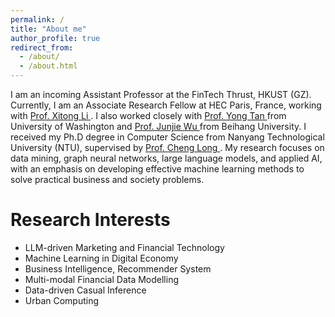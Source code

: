 ```yaml
---
permalink: /
title: "About me"
author_profile: true
redirect_from: 
  - /about/
  - /about.html
---
```


I am an incoming Assistant Professor at the FinTech Thrust, HKUST (GZ). Currently, I am an Associate Research Fellow at HEC Paris, France, working with <a href="https://www.hec.edu/en/faculty-research/faculty-directory/faculty-member/LI-Xitong"> Prof. Xitong Li </a>. I also worked closely with <a href="https://foster.uw.edu/faculty-research/directory/yong-tan/"> Prof. Yong Tan </a> from University of Washington and <a href="https://semen.buaa.edu.cn/Faculty/Information_Systems/WU_Junjie/Profile.htm"> Prof. Junjie Wu </a> from Beihang University. I received my Ph.D degree in Computer Science from Nanyang Technological University (NTU), supervised by <a href="https://personal.ntu.edu.sg/c.long/"> Prof. Cheng Long </a>. My research focuses on data mining, graph neural networks, large language models, and applied AI, with an emphasis on developing effective machine learning methods to solve practical business and society problems.

Research Interests
======
<ul>
  <li>LLM-driven Marketing and Financial Technology </li>
  <li>Machine Learning in Digital Economy</li>
  <li>Business Intelligence, Recommender System</li>
  <li>Multi-modal Financial Data Modelling</li>
  <li>Data-driven Casual Inference</li>
  <li>Urban Computing</li>
</ul>



<!--  
Publications (Selected)
======
<p> (<sup>#</sup> indicates that Liang is the co-first author, <sup>&dagger;</sup> indicates that Liang is the corresponding author) </p>

<ul>
  <li>Qiuyu Zhu, <b>Liang Zhang<sup>&dagger;</sup></b>, Qianxiong Xu, Kaijun Liu, Cheng Long, and Xiaoyang Wang. HHGT: Hierarchical Heterogeneous Graph Transformer for Heterogeneous Graph Representation Learning. In <i>Proceedings of International Conference on Web Search and Data Mining </i> <b>(WSDM 2025)</b>.</li>
  <li><b>Liang Zhang</b>, Guannan Liu, Xiaohui Liu, and Junjie Wu. Denoising Item Graph with Disentangled Learning for Recommendation. In <i>IEEE Transactions on Knowledge and Data Engineering </i> <b>(TKDE 2024)</b>.</li>
  <li><b>Liang Zhang</b>, and Cheng Long. Road Network Representation Learning: A Dual Graph based Approach. In <i>ACM Transactions on Knowledge Discovery from Data </i> <b>(TKDD 2023)</b>.</li>
  <li>Ran Li<sup>#</sup>, <b>Liang Zhang<sup>#</sup></b>, Guannan Liu and Junjie Wu. Next Basket Recommendation with Intent-aware Hypergraph Adversarial Network. In <i>Proceedings of International ACM SIGIR Conference on Research and Development in Information Retrieval </i> <b>(SIGIR 2023)</b>.</li>
  <li><b>Liang Zhang</b>, Cheng Long and Gao Cong. Region Embedding with Intra and Inter-View Contrastive Learning. In <i>IEEE Transactions on Knowledge and Data Engineering</i> <b>(TKDE 2022)</b>.</li>
  <li>Guannan Liu<sup>#</sup>, <b>Liang Zhang<sup>#</sup></b> and Junjie Wu. Beyond Similarity: Relation-based Collaborative Filtering. In <i> IEEE Transactions on Knowledge and Data Engineering </i> <b>(TKDE 2021)</b>.</li>
  <li>Guannan Liu, <b>Liang Zhang</b>, and Baojun Ma. Risk Prediction for Product Return in Electronic Commerce
Based on Random Walk. In <i>Journal of Management Science </i> <b>(JOMS 2018)</b>.</li>
</ul>

Papers Under Review
======
<ul>
  <li><b>Liang Zhang</b>, Guannan Liu, Junjie Wu, and Yong Tan. Money May Be No Object: Modeling Reference-dependent Choices with Graph Neural Networks. Under 1st-round <b>Major Revision</b> at <i>Management Science</i> <b>(MS)</b>.</li>
  <li>Qiuyu Zhu, <b>Liang Zhang<sup>&dagger;</sup></b>, Qianxiong Xu and Cheng Long. HierPromptLM: A Pure PLM-based Framework for Representation Learning on Heterogeneous Text-rich Networks. Under Review at <i>The Web Conference</i> <b>(WWW 2025)</b>.</li>
  <li><b>Liang Zhang</b>, Zhe Xu, Shijie Zhang, Yuan Li, Zheng Zhang and Xitong Li. SAID: Structure-Aware Pretraining for Few-Shot Query Intent Detection. Under Review at <i>The Web Conference</i> <b>(WWW 2025)</b>.</li>
  <li><b>Liang Zhang</b>, Sijie Ruan, Kaijun Liu and Cheng Long. DiffPOI: Cold Start Point-of-Interest Representation Learning with Conditional Diffusion Model. Under Review at <i>International Conference on Database Systems for Advanced Applications</i> <b>(DASFAA 2025)</b>.</li>
  <li>Kaijun Liu, Sijie Ruan, <b>Liang Zhang</b>, Cheng Long, and Yu Liang. DiffMove: Human Trajectory Recovery via Conditional Diffusion Model. Under Review at <i>International Conference on Learning Representations </i> <b>(ICLR 2025)</b>.</li>
</ul>

Working Papers
======
<ul>
  <li><b>Liang Zhang</b>, Guannan Liu, Junjie Wu, and Yong Tan. Personalized Bundle Design: A Hypergraph-based Approach with Psychological Distance Awareness. To be submitted to <i>Marketing Science</i> <b>(MKSC)</b>.</li>
  <li>Xiaohui Liu, Yujing Ma, <b>Liang Zhang</b>, Wei Ma, and Hock-Hai Teo. The Effect of Dynamic AI Surge Pricing on Passengers’ Tipping Behavior in Ride-hailing Service: An Empirical Evidence from Uber Platform. To be submitted to <i>Management Science</i> <b>(MS)</b>.</li>
  <li>Xiaohui Liu, Jiamin Yin, <b>Liang Zhang</b> and Hock-Hai Teo. Are Two Better than One? Incorporating Multiple AI Advice in Work Process Design in Investment Decision-making. To be submitted to <i>Management Science</i> <b>(MS)</b>.</li> 
</ul>

Conference and Workshop Presentations
======
<ul>
  <li><b>Liang Zhang</b>, Guannan Liu, Junjie Wu, and Yong Tan. Money May Be No Object: Modeling Reference-dependent Choices with Graph Neural Networks for Recommendation. In <i>Conference on Information Systems and Technology</i> <b>(CIST 2024)</b>.</li>
  <li><b>Liang Zhang</b>, Guannan Liu, Junjie Wu, and Yong Tan. Personalized Bundle Design: A Hypergraph-based Approach with Psychological Distance Awareness. In <i>INFORMS Workshop on Data Science</i> <b>(WDS 2024)</b>.</li>
  <li>Guannan Liu, <b>Liang Zhang</b>, Junjie Wu and Xiao Fang. Recommendation with Attribute-aware Product Networks: A Representation Learning Model. In <i>INFORMS Workshop on Data Science</i> <b>(WDS 2020)</b>.</li>
  <li>Xueqian Li, <b>Liang Zhang</b>, Guannan Liu, and Junjie Wu. Content-enhanced Bayesian Personalized Ranking. In <i>Proceedings of International Conference on Service Systems and Service Management</i> <b>(ICSSSM 2019)</b>.</li>
  <li><b>Liang Zhang</b>, Guannan Liu, Xin Wan, Junjie Wu, and Peng Li. Temporal Item Embedding with Static Similarity Regularization for Sequential Recommendation. In <i>Proceedings of International Conference on Service Systems and Service Management</i> <b>(ICSSSM 2018)</b>.</li>
</ul>
  
Academic Activities
======
<ul>
  <li><b>Conference Reviewer:</b> KDD, ICDE, VLDB, CIKM, PAKDD, ICDE, WebConf, etc.</li>
  <li><b>Journal Reviewer:</b> IJOC, TKDE, TKDD, TIST, TNNLS, Information Science, TOIS, etc.</li>
</ul>

Teaching
=======
<ul>
  <li>Introduction to Databases (CZ2007), Teaching Assistant, 2021 Fall, NTU.</li>
  <li>Object Oriented Design and Programming (CZ2002), Teaching Assistant, 2021 Spring, NTU.</li>
  <li>Introduction to Databases (CZ2007), Teaching Assistant, 2020 Fall, NTU.</li>
</ul>

Industry Experience
======
<ul>
  <li>ByteDance, Baidu Research-BIL
</li>
</ul>
-->

